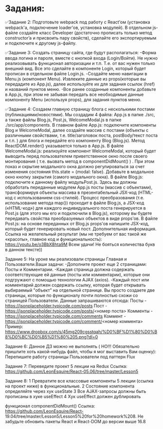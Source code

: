 # Задания:

✅Задание 2: Подготовьте webpack под работу с React’ом (установка webpack'a, подключение loader’ов, установка
модулей). В отдельном js-файле создайте класс Developer (достаточно прописать только метод constructor’a и
присвоить пару свойств), сделайте его экспортируемым и подключите к другому js-файлу.


✅Задание 3: Создать страницу сайта, где будут располагаться:
-Форма ввода логина и пароля, вместе с кнопкой входа (Login/Войти). Не нужно реализовывать функционал
авторизации и т.п. Т.е. от вас нужен только внешний вид. Все это сделайте в компоненте Login, который будет
прописан в отдельном файле Login.js.
-Создайте меню навигации в Menu.js (компонент Menu). Извлеките данные из props(которые вы передадите из App.js),
далее используйте их для задания ссылок (href) и названий пунктов меню.
-Все ранее созданные компоненты добавьте в App.js, при этом не забывая передать все необходимые данные
компоненту Menu (используя props), для задания пунктов меню.


✅Задание 4: Создаем главную страницу блога с несколькими постами (публикациями/новостями).
Мы создадим 4 файла: App.js в папке ./src, а также файлы Blog.js, Post.js, WelcomeModal.js в папке ./src/app/components.
В главном файле App.js: подключите компоненты Blog и WelcomeModal, далее создайте массив с постами (объекты с
различными свойствами, т.е. title/заголовок поста, postBody/текст поста и т.п. ) для блога и передайте его
компоненту Blog (Blog.js). Метод ReactDOM.render() указывается только в App.js.
В файле WelcomeModal.js: реализуйте компонент WelcomeModal, который будет выводить перед пользователем
приветственное окно после своего монтирования ( т.е. вызвать метод в componentDidMount() ) . При этом показ и
скрытие модального окна должно регулироваться за счет изменения состояния this.state = {modal: false}. Добавьте в
модальное окно кнопку закрытия (самого модального окна).
В файле Blog.js: подключите к данному файлу модульPost.js. Здесь вы должны обработать переданные
модулем App.js посты (массив с объектами), трансформируя объекты массива в презентабельный JSX-код (HTML-код
с использованием css-стилей). Процесс преобразования (т.е. использование метода map()) проходит в файле Blog.js, а
JSX-код («HTML-код») для каждого индивидуального поста генерируется в Post.js (для этого мы его и подключили
в Blog.js), которому вы будете передавать свойства преобразуемых объектов в виде props’ов.
В файле Post.js: на основе переданных от Blog.js props’ов напишите JSX-код, который будет генерировать новый пост.
Дополнительная информация.
Ссылка на желательный результат (мы не требуем от вас такой же «красоты», главное код и функциональность): https://youtu.be/o3BbX8hta9M
Всем удачи! Не бояться количества букв в данном тексте))


Задание 5: На уроке мы реализовали страницы Главная и Пользователи.Ваши задачи:
-Дополните проект еще 2 страницами: Посты и Комментарии.
-Каждая страница должна содержать соответствующие ей данные (посты или комментарии), которые они
подгружают с помощью технологии AJAX (axios).
-Каждый пост или комментарий должен содержать ссылку, которая будет открывать выбираемый "объект" на
отдельной странице.
Вы просто создаете две страницы, которые по функционалу почти полностью схожи со страницей Пользователи.
Данные запрашиваются отсюда:
Посты - https://jsonplaceholder.typicode.com/posts
Пост - https://jsonplaceholder.typicode.com/posts/<номер поста>
Комменты - https://jsonplaceholder.typicode.com/comments
Коммент - https://jsonplaceholder.typicode.com/comment/<номер коммента>
Пример: https://www.dropbox.com/s/45mg209cgsstqah/%D0%BF%D1%80%D0%B8%D0%BC%D0%B5%D1%80%205.png?dl=0


Задание 6:
Данное ДЗ можно не выполнять ( НО!!! Обязательно пришлите хоть какой-нибудь файл, чтобы я мог выставить Вам
оценку):
Перепишите работу страницы Пользователи под паттерн Flux


Задание 7:
Переведите проект 5 лекции на Redux
Ссылка: https://github.com/LeonEsquire/React-05.06/tree/master/Lesson5


Задание 8:
1 Превратите все классовые компоненты 5 лекции (ссылка на проект ниже) в функциональные.
2 Состояние компонента определяйте через хук useState
3 Все AJAX-запросы должны быть прописаны в хуке useEffect
4 Хук useEffect должен дублировать

функционал componentDidMount() Ссылка: https://github.com/LeonEsquire/React-
19.04/tree/master/Lesson5/Lesson5%20for%20homework%208. Не забудьте обновить пакеты React и React-DOM до версии выше 16.8
